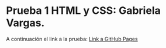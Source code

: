 # Prueba 1 HTML y CSS: Gabriela Vargas. 
A continuación el link a la prueba: [Link a GitHub Pages](https://gvargas2.github.io/Prueba1/public/index.html)


